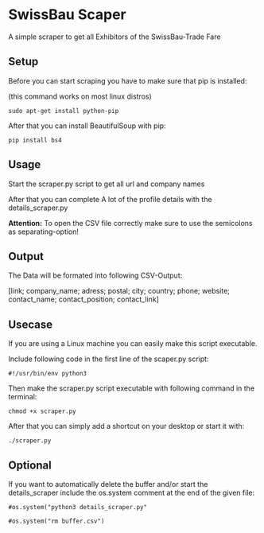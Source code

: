 # SwissBau Scaper
A simple scraper to get all Exhibitors of the SwissBau-Trade Fare


## Setup

Before you can start scraping you have to make sure that pip is installed:

(this command works on most linux distros)
```
sudo apt-get install python-pip
```


After that you can install BeautifulSoup with pip:
```
pip install bs4
```



## Usage
Start the scraper.py script to get all url and company names

After that you can complete A lot of the profile details with the details_scraper.py


**Attention:**
To open the CSV file correctly make sure to use the semicolons as separating-option!


## Output

The Data will be formated into following CSV-Output:

[link; company_name; adress; postal; city; country; phone; website; contact_name; contact_position; contact_link]


## Usecase

If you are using a Linux machine you can easily make this script executable.

Include following code in the first line of the scaper.py script:
```
#!/usr/bin/env python3
```

Then make the scraper.py script executable with following command in the terminal:
```
chmod +x scraper.py
```

After that you can simply add a shortcut on your desktop or start it with:
```
./scraper.py
```


## Optional

If you want to automatically delete the buffer and/or start the details_scraper include the os.system comment at the end of the given file:

```
#os.system("python3 details_scraper.py"
```

```
#os.system("rm buffer.csv")

```
